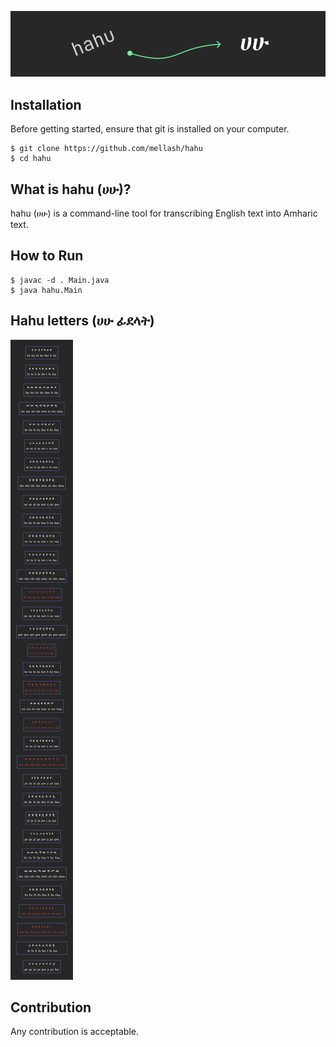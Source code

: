 ![hahu](./pictures-for-README/hahu.png)

## Installation
Before getting started, ensure that git is installed on your computer.
```shell
$ git clone https://github.com/mellash/hahu
$ cd hahu
```

## What is hahu (ሀሁ)?
hahu (ሀሁ) is a command-line tool for transcribing English text into Amharic text.

## How to Run
```shell
$ javac -d . Main.java
$ java hahu.Main
```

## Hahu letters (ሀሁ ፊደላት)
![hahu letters](./pictures-for-README/hahu-letters.png)


## Contribution
Any contribution is acceptable.
